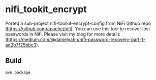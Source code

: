 # nifi_tookit_encrypt
Ported a sub-project nifi-toolkit-encrypt-config from NiFi Github repo (https://github.com/apache/nifi). You can use this tool to recover lost passwords in Nifi. Please visit my blog for more details (https://medium.com/@danielyahn/nifi-password-recovery-part-1-ad2b7f25bbc3).
## Build
`mvn package`
